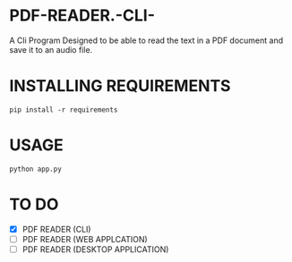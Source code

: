 # PDF-READER.-CLI-
A Cli Program Designed to be able to read the text in a PDF document and save it to an audio file.

# INSTALLING REQUIREMENTS
```pip install -r requirements  ``` 
# USAGE
 
```python app.py ```

# TO DO
- [x] PDF READER (CLI)
- [ ] PDF READER (WEB APPLCATION)
- [ ] PDF READER (DESKTOP APPLICATION)
